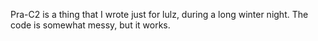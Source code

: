 Pra-C2 is a thing that I wrote just for lulz, during a long winter night. The code is somewhat messy, but it works.
